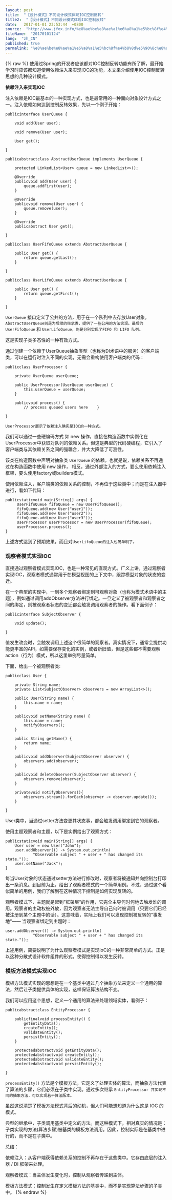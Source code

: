 ```yaml
---
layout: post
title:  "【设计模式】不同设计模式体现IOC控制反转"
title2:  "【设计模式】不同设计模式体现IOC控制反转"
date:   2017-01-01 23:53:44  +0800
source:  "http://www.jfox.info/%e8%ae%be%e8%ae%a1%e6%a8%a1%e5%bc%8f%e4%b8%8d%e5%90%8c%e8%ae%be%e8%ae%a1%e6%a8%a1%e5%bc%8f%e4%bd%93%e7%8e%b0ioc%e6%8e%a7%e5%88%b6%e5%8f%8d%e8%bd%ac.html"
fileName:  "20170101124"
lang:  "zh_CN"
published: true
permalink: "%e8%ae%be%e8%ae%a1%e6%a8%a1%e5%bc%8f%e4%b8%8d%e5%90%8c%e8%ae%be%e8%ae%a1%e6%a8%a1%e5%bc%8f%e4%bd%93%e7%8e%b0ioc%e6%8e%a7%e5%88%b6%e5%8f%8d%e8%bd%ac.html"
---
```

{% raw %}
使用过Spring的开发者应该都对IOC控制反转功能有所了解，最开始学习时应该都知道使用依赖注入来实现IOC的功能，本文来介绍使用IOC控制反转思想的几种设计模式。

**依赖注入来实现IOC**

注入依赖是IOC最基本的一种实现方式，也是最常用的一种面向对象设计方式之一。注入依赖如何达到控制反转效果，先以一个例子开始：

    publicinterface UserQueue {
    
        void add(User user);
    
        void remove(User user);
    
        User get();
    
    }
    
    publicabstractclass AbstractUserQueue implements UserQueue {
    
        protected LinkedList<User> queue = new LinkedList<>();
    
        @Override
        publicvoid add(User user) {
            queue.addFirst(user);
        }
    
        @Override
        publicvoid remove(User user) {
            queue.remove(user);
        }
    
        @Override
        publicabstract User get();
    
    }
    
    publicclass UserFifoQueue extends AbstractUserQueue {
    
        public User get() {
            return queue.getLast();
        }
    
    }
    
    publicclass UserLifoQueue extends AbstractUserQueue {
    
        public User get() {
            return queue.getFirst();
        }
    
    }

`UserQueue` 接口定义了公共的方法，用于在一个队列中去存放User对象。`AbstractUserQueue则是为后续的继承类，提供了一些公用的方法实现。最后的UserFifoQueue` 和 `UserLifoQueue，则是分别实现了FIFO 和 LIFO 队列。`

这是实现子类多态性的一种有效方式。

通过创建一个依赖于UserQueue抽象类型（也称为DI术语中的服务）的客户端类，可以在运行时注入不同的实现，无需会重构使用客户端类的代码：

    publicclass UserProcessor {
    
        private UserQueue userQueue;
    
        public UserProcessor(UserQueue userQueue) {
            this.userQueue = userQueue;
        }
    
        publicvoid process() {
            // process queued users here    }
    
    }

`UserProcessor展示了依赖注入确实是IOC的一种方式。`

我们可以通过一些硬编码方式 如 new 操作，直接在构造函数中实例化在UserProcessor中获取对队列的依赖关系。但这是典型的代码硬编程，它引入了客户端类与其依赖关系之间的强耦合，并大大降低了可测性。

该类在构造函数中声明对抽象类 `UserQueue` 的依赖。也就是说，依赖关系不再通过在构造函数中使用 new 操作， 相反，通过外部注入的方式，要么使用依赖注入框架，要么使用factory或builders模式。

使用依赖注入，客户端类的依赖关系的控制，不再位于这些类中；而是在注入器中进行，看如下代码：

    publicstaticvoid main(String[] args) {
         UserFifoQueue fifoQueue = new UserFifoQueue();
         fifoQueue.add(new User("user1"));
         fifoQueue.add(new User("user2"));
         fifoQueue.add(new User("user3"));
         UserProcessor userProcessor = new UserProcessor(fifoQueue);
         userProcessor.process();
    }

上述方式达到了预期效果，而且对`UserLifoQueue的注入也简单明了。`

### 观察者模式实现IOC

直接通过观察者模式实现IOC，也是一种常见的直观方式。广义上讲，通过观察者实现IOC，观察者模式通常用于在模型视图的上下文中，跟踪模型对象的状态的变迁。

 在一个典型的实现中，一到多个观察者绑定到可观察对象（也称为模式术语中的主题），例如通过调用addObserver方法进行绑定。一旦定义了被观察者和观察者之间的绑定，则被观察者状态的变迁都会触发调用观察者的操作。看下面例子：

    publicinterface SubjectObserver {
    
        void update();
    
    }

值发生改变时，会触发调用上述这个很简单的观察者。真实情况下，通常会提供功能更丰富的API，如需要保存变化的实例，或者新旧值，但是这些都不需要观察action（行为）模式，所以这里举例尽量简单。

下面，给出一个被观察者类:

    publicclass User {
    
        private String name;
        private List<SubjectObserver> observers = new ArrayList<>();
    
        public User(String name) {
            this.name = name;
        }
    
        publicvoid setName(String name) {
            this.name = name;
            notifyObservers();
        }
    
        public String getName() {
            return name;
        }
    
        publicvoid addObserver(SubjectObserver observer) {
            observers.add(observer);
        }
    
        publicvoid deleteObserver(SubjectObserver observer) {
            observers.remove(observer);
        }
    
        privatevoid notifyObservers(){
            observers.stream().forEach(observer -> observer.update());
        }
    
    }

User类中，当通过setter方法变更其状态事，都会触发调用绑定到它的观察者。

 使用主题观察者和主题，以下是实例给出了观察方式：

    publicstaticvoid main(String[] args) {
        User user = new User("John");
        user.addObserver(() -> System.out.println(
                "Observable subject " + user + " has changed its state."));
        user.setName("Jack");
    }

每当User对象的状态通过setter方法进行修改时，观察者将被通知并向控制台打印出一条消息。到目前为止，给出了观察者模式的一个简单用例。不过，通过这个看似简单的用例，我们了解到在这种情况下控制是如何实现反转的。

观察者模式下，主题就是起到”框架层“的作用，它完全主导何时何地去触发谁的调用。观察者的主动权被外放，因为观察者无法主导自己何时被调用（只要它们已经被注册到某个主题中的话）。这意味着，实际上我们可以发现控制被反转的”事发地“—— 当观察者绑定到主题时：

    user.addObserver(() -> System.out.println(
                "Observable subject " + user + " has changed its state."));

上述用例，简要说明了为什么观察者模式是实现IoC的一种非常简单的方式。正是以这种分散式设计软件组件的形式，使得控制得以发生反转。

### 模板方法模式实现IOC

模板方法模式实现的思想是在一个基类中通过几个抽象方法来定义一个通用的算法，然后让子类提供具体的实现，这样保证算法结构不变。

我们可以应用这个思想，定义一个通用的算法来处理领域实体，看例子：

    publicabstractclass EntityProcessor {
    
        publicfinalvoid processEntity() {
            getEntityData();
            createEntity();
            validateEntity();
            persistEntity();
        }
    
        protectedabstractvoid getEntityData();
        protectedabstractvoid createEntity();
        protectedabstractvoid validateEntity();
        protectedabstractvoid persistEntity();
    
    }

`processEntity()` 方法是个模板方法，它定义了处理实体的算法，而抽象方法代表了算法的步骤，它们必须在子类中实现。通过多次继承 `EntityProcessor 并实现不同的抽象方法，可以实现若干算法版本。`

虽然这说清楚了模板方法模式背后的动机，但人们可能想知道为什么这是 IOC 的模式。

典型的继承中，子类调用基类中定义的方法。而这种模式下，相对真实的情况是：子类实现的方法(算法步骤)被基类的模板方法调用。因此，控制实际是在基类中进行的，而不是在子类中。

总结：

依赖注入：从客户端获得依赖关系的控制不再存在于这些类中。它存由底层的注入器 / DI 框架来处理。

观察者模式：当主体发生变化时，控制从观察者传递到主体。

模板方法模式：控制发生在定义模板方法的基类中，而不是实现算法步骤的子类中。
{% endraw %}